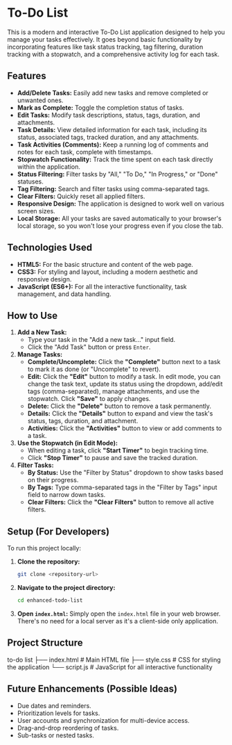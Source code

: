 # To-Do List

This is a modern and interactive To-Do List application designed to help you manage your tasks effectively. It goes beyond basic functionality by incorporating features like task status tracking, tag filtering, duration tracking with a stopwatch, and a comprehensive activity log for each task.


## Features

- **Add/Delete Tasks:** Easily add new tasks and remove completed or unwanted ones.
- **Mark as Complete:** Toggle the completion status of tasks.
- **Edit Tasks:** Modify task descriptions, status, tags, duration, and attachments.
- **Task Details:** View detailed information for each task, including its status, associated tags, tracked duration, and any attachments.
- **Task Activities (Comments):** Keep a running log of comments and notes for each task, complete with timestamps.
- **Stopwatch Functionality:** Track the time spent on each task directly within the application.
- **Status Filtering:** Filter tasks by "All," "To Do," "In Progress," or "Done" statuses.
- **Tag Filtering:** Search and filter tasks using comma-separated tags.
- **Clear Filters:** Quickly reset all applied filters.
- **Responsive Design:** The application is designed to work well on various screen sizes.
- **Local Storage:** All your tasks are saved automatically to your browser's local storage, so you won't lose your progress even if you close the tab.


## Technologies Used

- **HTML5:** For the basic structure and content of the web page.
- **CSS3:** For styling and layout, including a modern aesthetic and responsive design.
- **JavaScript (ES6+):** For all the interactive functionality, task management, and data handling.


## How to Use

1.  **Add a New Task:**
    - Type your task in the "Add a new task..." input field.
    - Click the "Add Task" button or press `Enter`.
2.  **Manage Tasks:**
    - **Complete/Uncomplete:** Click the **"Complete"** button next to a task to mark it as done (or "Uncomplete" to revert).
    - **Edit:** Click the **"Edit"** button to modify a task. In edit mode, you can change the task text, update its status using the dropdown, add/edit tags (comma-separated), manage          attachments, and use the stopwatch. Click **"Save"** to apply changes.
    - **Delete:** Click the **"Delete"** button to remove a task permanently.
    - **Details:** Click the **"Details"** button to expand and view the task's status, tags, duration, and attachment.
    - **Activities:** Click the **"Activities"** button to view or add comments to a task.
3.  **Use the Stopwatch (in Edit Mode):**
    - When editing a task, click **"Start Timer"** to begin tracking time.
    - Click **"Stop Timer"** to pause and save the tracked duration.
4.  **Filter Tasks:**
    - **By Status:** Use the "Filter by Status" dropdown to show tasks based on their progress.
    - **By Tags:** Type comma-separated tags in the "Filter by Tags" input field to narrow down tasks.
    - **Clear Filters:** Click the **"Clear Filters"** button to remove all active filters.


## Setup (For Developers)

To run this project locally:

1.  **Clone the repository:**
    ```bash
    git clone <repository-url>
    ```
2.  **Navigate to the project directory:**
    ```bash
    cd enhanced-todo-list
    ```
3.  **Open `index.html`:**
    Simply open the `index.html` file in your web browser. There's no need for a local server as it's a client-side only application.

## Project Structure
to-do list
├── index.html          # Main HTML file
├── style.css           # CSS for styling the application
└── script.js           # JavaScript for all interactive functionality

## Future Enhancements (Possible Ideas)

* Due dates and reminders.
* Prioritization levels for tasks.
* User accounts and synchronization for multi-device access.
* Drag-and-drop reordering of tasks.
* Sub-tasks or nested tasks.
